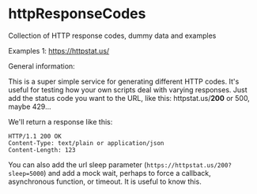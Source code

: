 # httpResponseCodes
Collection of HTTP response codes, dummy data and examples

Examples 1: [https://httpstat.us/
](httpstat.us/)

General information:

This is a super simple service for generating different HTTP codes. It's useful for testing how your own scripts deal with varying responses. Just add the status code you want to the URL, like this: httpstat.us/**200** or 500, maybe 429...

We'll return a response like this:


```http
HTTP/1.1 200 OK
Content-Type: text/plain or application/json
Content-Length: 123
```
    
You can also add the url sleep parameter (`https://httpstat.us/200?sleep=5000`) and add a mock wait, perhaps to force a callback, asynchronous function, or timeout. It is useful to know this.
